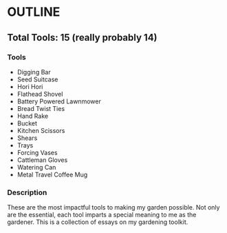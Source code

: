 # OUTLINE

## Total Tools: 15 (really probably 14)

### Tools

- Digging Bar
- Seed Suitcase
- Hori Hori
- Flathead Shovel
- Battery Powered Lawnmower
- Bread Twist Ties
- Hand Rake
- Bucket
- Kitchen Scissors
- Shears
- Trays
- Forcing Vases
- Cattleman Gloves
- Watering Can
- Metal Travel Coffee Mug

### Description
These are the most impactful tools to making my garden possible. Not only are the essential, each tool imparts a special meaning to me as the gardener. This is a collection of essays on my gardening toolkit.
 

